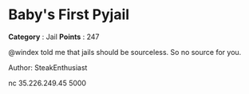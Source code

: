 # Baby's First Pyjail

**Category** : Jail
**Points** : 247

@windex told me that jails should be sourceless. So no source for you.

Author: SteakEnthusiast

nc 35.226.249.45 5000



